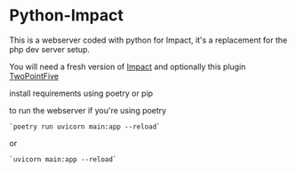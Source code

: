 # Python-Impact

This is a webserver coded with python for Impact, it's a replacement for the php dev server setup.

You will need a fresh version of [Impact](https://github.com/phoboslab/Impact) and optionally this plugin [TwoPointFive
](https://github.com/phoboslab/twopointfive)

install requirements using poetry or pip

to run the webserver if you're using poetry

    `poetry run uvicorn main:app --reload`

or

    `uvicorn main:app --reload`
